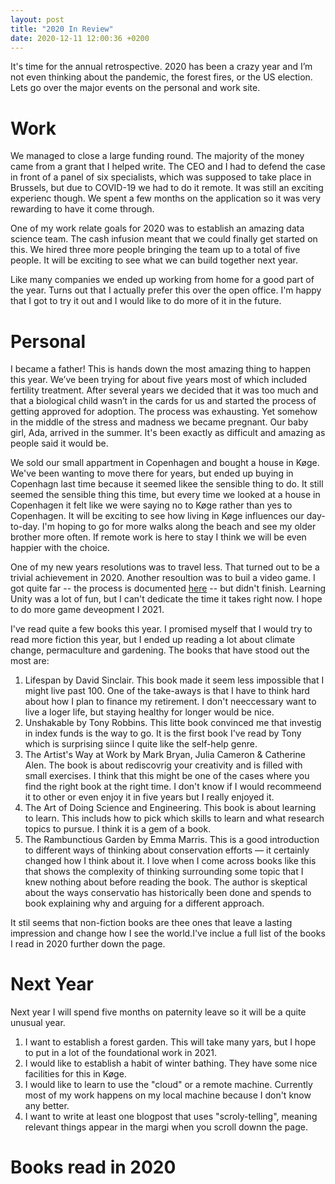 ```yaml
---
layout: post
title: "2020 In Review"
date: 2020-12-11 12:00:36 +0200
---
```


It's time for the annual retrospective. 2020 has been a crazy year and I’m not even thinking about the pandemic, the forest fires, or the US election. Lets go over the major events on the personal and work site.

<head>
    <script src="https://d3js.org/d3.v4.min.js" charset="utf-8"></script>
</head>

# Work
We managed to close a large funding round. The majority of the money came from a grant that I helped write. The CEO and I had to defend the case in front of a panel of six specialists, which was supposed to take place in Brussels, but due to COVID-19 we had to do it remote. It was still an exciting experienc though. We spent a few months on the application so it was very rewarding to have it come through.

One of my work relate goals for 2020 was to establish an amazing data science team. The cash infusion meant that we could finally get started on this. We hired three more people bringing the team up to a total of five people. It will be exciting to see what we can build together next year.

Like many companies we ended up working from home for a good part of the year. Turns out that I actually prefer this over the open office. I'm happy that I got to try it out and I would like to do more of it in the future.

# Personal
I became a father! This is hands down the most amazing thing to happen this year. We’ve been trying for about five years most of which included fertility treatment. After several years we decided that it was too much and that a biological child wasn’t in the cards for us and started the process of getting approved for adoption. The process was exhausting. Yet somehow in the middle of the stress and madness we became pregnant. Our baby girl, Ada, arrived in the summer. It's been exactly as difficult and amazing as people said it would be.

We sold our small appartment in Copenhagen and bought a house in Køge. We've been wanting to move there for years, but ended up buying in Copenhagn last time because it seemed likee the sensible thing to do. It still seemed the sensible thing this time, but every time we looked at a house in Copenhagen it felt like we were saying no to Køge rather than yes to Copenhagen. It will be exciting to see how living in Køge influences our day-to-day. I'm hoping to go for more walks along the beach and see my older brother more often. If remote work is here to stay I think we will be even happier with the choice.

One of my new years resolutions was to travel less. That turned out to be a trivial achievement in 2020. Another resoultion was to buil a video game. I got quite far -- the process is documented [here](/devlog) -- but didn't finish. Learning Unity was a lot of fun, but I can't dedicate the time it takes right now. I hope to do more game deveopment I 2021. 

I've read quite a few books this year. I promised myself that I would try to read more fiction this year, but I ended up reading a lot about climate change, permaculture and gardening. The books that have stood out the most are:
1. Lifespan by David Sinclair. This book made it seem less impossible that I might live past 100. One of the take-aways is that I have to think hard about how I plan to finance my retirement. I don't neeccessary want to live a loger life, but staying healthy for longer would be nice.
1. Unshakable by Tony Robbins. This litte book convinced me that investig in index funds is the way to go. It is the first book I've read by Tony which is surprising siince I quite like the self-help genre.
1. The Artist's Way at Work by Mark Bryan, Julia Cameron & Catherine Alen. The book is about rediscovrig your creativity and is filled with small exercises. I think that this might be one of the cases where you find the right book at the right time. I don't know if I would recommeend it to other or even enjoy it in five years but I really enjoyed it.
1. The Art of Doing Science and Engineering. This book is about learning to learn. This includs how to pick which skills to learn and what research topics to pursue. I think it is a gem of a book.
1. The Rambunctious Garden by Emma Marris. This is a good introduction to different ways of thinking about conservation efforts — it certainly changed how I think about it. I love when I come across books like this that shows the complexity of thinking surrounding some topic that I knew nothing about before reading the book. The author is skeptical about the ways conservatio has historically been done and spends to book explaining why and arguing for a different approach.

It stil seems that non-fiction books are thee ones that leave a lasting impression and change how I see the world.I've inclue a full list of the books I read in 2020 further down the page.

# Next Year
Next year I will spend five months on paternity leave so it will be a quite unusual year.

1. I want to establish a forest garden. This will take many yars, but I hope to put in a lot of the foundational work in 2021.
1. I would like to establish a habit of winter bathing. They have some nice facilities for this in Køge.
1. I would like to learn to use the "cloud" or a remote machine. Currently most of my work happens on my local machine because I don't know any better.
1. I want to write at least one blogpost that uses "scroly-telling", meaning relevant things appear in the margi when you scroll downn the page.


# Books read in 2020
<div class="grid"></div>



<link rel="stylesheet" href="../../../../css/2020-in-review.css">
<script type='text/javascript'  src='../../../../js/2020-in-review/2020-in-review.js'></script>